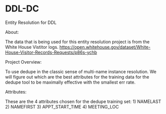 # DDL-DC
Entity Resolution for DDL


About:

The data that is being used for this entity resolution project is from the White House Vistitor logs. 
        https://open.whitehouse.gov/dataset/White-House-Visitor-Records-Requests/p86s-ychb



Project Overview:

To use dedupe in the classic sense of multi-name instance resolution. We will figure out which are the best attributes for the training data for the dedupe tool to be maximally effective with the smallest err rate. 

Attributes:

These are the 4 attributes chosen for the dedupe training set:
        1) NAMELAST
        2) NAMEFIRST
        3) APPT_START_TIME
        4) MEETING_LOC
